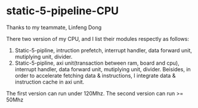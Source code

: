 # static-5-pipeline-CPU

Thanks to my teammate, Linfeng Dong

There two version of my CPU, and I list their modules respectly as follows:
  1.  Static-5-pipline, intruction prefetch, interrupt handler, data forward unit, mutiplying unit, divider.
  2.  Static-5-pipline, axi unit(transaction between ram, board and cpu), interrupt handler, data forward unit, mutiplying unit, divider.
Beisides, in order to accelerate fetching data & instructions, I integrate data & instruction cache in axi unit.

The first version can run under 120Mhz. 
The second version can run >= 50Mhz
